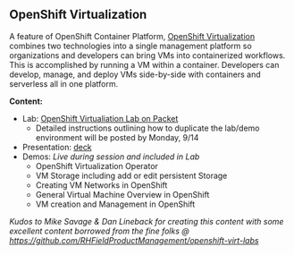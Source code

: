 
OpenShift Virtualization
---------------------------------------------------------------------

A feature of OpenShift Container Platform, [OpenShift Virtualization](https://www.openshift.com/learn/topics/virtualization/) combines two technologies into a single management platform so organizations and developers can bring VMs into containerized workflows. This is accomplished by running a VM within a container. Developers can develop, manage, and deploy VMs side-by-side with containers and serverless all in one platform.




**Content:**
* Lab: [OpenShift Virtualiation Lab on Packet](https://github.com/heatmiser/openshift-virt-labs/tree/packet)
    * Detailed instructions outlining how to duplicate the lab/demo environment will be posted by Monday, 9/14
* Presentation: [deck](https://github.com/redhat-partner-tech/partner-tech-days-sept2020/blob/master/OpenShift-Virt/OpenShift-Virtualization-PartnerDays-Sept2020.pdf)
* Demos: *Live during session and included in Lab*
    * OpenShift Virtualization Operator
    * VM Storage including add or edit persistent Storage 
    * Creating VM Networks in OpenShift 
    * General Virtual Machine Overview in OpenShift 
    * VM creation and Management in OpenShift


*Kudos to Mike Savage & Dan Lineback for creating this content with some excellent content borrowed from the fine folks @ https://github.com/RHFieldProductManagement/openshift-virt-labs* 
